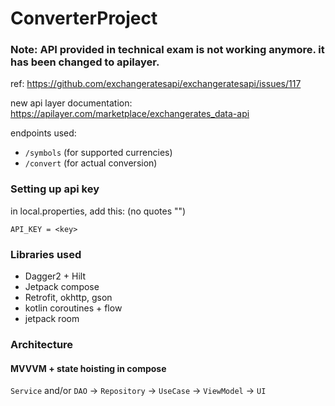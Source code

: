 # ConverterProject

### Note: API provided in technical exam is not working anymore. it has been changed to apilayer.
ref: https://github.com/exchangeratesapi/exchangeratesapi/issues/117

new api layer documentation: https://apilayer.com/marketplace/exchangerates_data-api

endpoints used:
- `/symbols` (for supported currencies)
- `/convert` (for actual conversion)

### Setting up api key
in local.properties, add this: (no quotes "")
```
API_KEY = <key>
```

### Libraries used
- Dagger2 + Hilt 
- Jetpack compose
- Retrofit, okhttp, gson
- kotlin coroutines + flow
- jetpack room

### Architecture
#### MVVVM + state hoisting in compose
`Service` and/or `DAO` ->   `Repository` -> `UseCase` -> `ViewModel` -> `UI ` 

